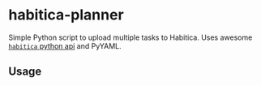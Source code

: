 # habitica-planner

Simple Python script to upload multiple tasks to Habitica.
Uses awesome [`habitica` python api](https://github.com/philadams/habitica) and PyYAML.

## Usage
